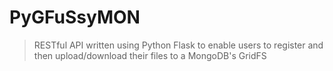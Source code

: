 # PyGFuSsyMON

> RESTful API written using Python Flask to enable users to register and then upload/download their files to a MongoDB's GridFS

